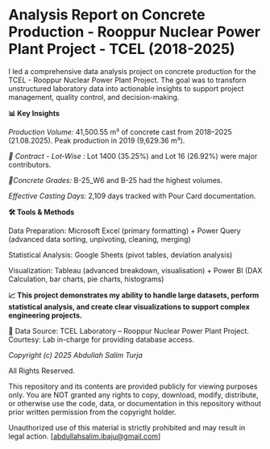 # Analysis Report on Concrete Production - Rooppur Nuclear Power Plant Project - TCEL (2018-2025)
I led a comprehensive data analysis project on concrete production for the TCEL - Rooppur Nuclear Power Plant Project. The goal was to transforn unstructured laboratory data into actionable insights to support project management, quality control, and decision-making. 


**📊 Key Insights**

_Production Volume:_ 41,500.55 m³ of concrete cast from 2018–2025 (21.08.2025). Peak production in 2019 (9,629.36 m³).

_📜 Contract - Lot-Wise :_ Lot 1400 (35.25%) and Lot 16 (26.92%) were major contributors.

_🔬Concrete Grades:_ B-25_W6 and B-25 had the highest volumes.

_Effective Casting Days:_ 2,109 days tracked with Pour Card documentation.


**🛠 Tools & Methods**

Data Preparation: Microsoft Excel (primary formatting) + Power Query (advanced data sorting, unpivoting, cleaning, merging)

Statistical Analysis: Google Sheets (pivot tables, deviation analysis)

Visualization: Tableau (advanced breakdown, visualisation) + Power BI (DAX Calculation, bar charts, pie charts, histograms)


**📈 This project demonstrates my ability to handle large datasets, perform statistical analysis, and create clear visualizations to support complex engineering projects.**


📂 Data Source: TCEL Laboratory – Rooppur Nuclear Power Plant Project.
Courtesy: Lab in-charge for providing database access.



_Copyright (c) 2025 Abdullah Salim Turja_

All Rights Reserved.

This repository and its contents are provided publicly for viewing purposes only.
You are NOT granted any rights to copy, download, modify, distribute, or otherwise use the code, data, or documentation in this repository without prior written permission from the copyright holder.

Unauthorized use of this material is strictly prohibited and may result in legal action.
[abdullahsalim.ibaju@gmail.com]

